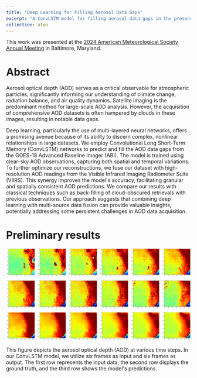 ```yaml
---
title: "Deep Learning for Filling Aerosol Data Gaps"
excerpt: "A ConvLSTM model for filling aerosol data gaps in the presence of cloud coverage.<br/><img src='/figures/projects/2023-dl-aerosol-1.png' width=500>"
collection: atmo
---
```


This work was presented at the [2024 American Meteorological Society Annual Meeting](https://annual.ametsoc.org/index.cfm/2024/) in Baltimore, Maryland.

Abstract
========

Aerosol optical depth (AOD) serves as a critical observable for atmospheric particles, significantly informing our understanding of climate change, radiation balance, and air quality dynamics. Satellite imaging is the predominant method for large-scale AOD analysis. However, the acquisition of comprehensive AOD datasets is often hampered by clouds in these images, resulting in notable data gaps. 
 
Deep learning, particularly the use of multi-layered neural networks, offers a promising avenue because of its ability to discern complex, nonlinear relationships in large datasets. We employ Convolutional Long Short-Term Memory (ConvLSTM) networks to predict and fill the AOD data gaps from the GOES-18 Advanced Baseline Imager (ABI). The model is trained using clear-sky AOD observations, capturing both spatial and temporal variations. To further optimize our reconstructions, we fuse our dataset with high-resolution AOD readings from the Visible Infrared Imaging Radiometer Suite (VIIRS). This synergy improves the model's accuracy, facilitating granular and spatially consistent AOD predictions. We compare our results with classical techniques such as back-filling of cloud-obscured retrievals with previous observations. Our approach suggests that combining deep learning with multi-source data fusion can provide valuable insights, potentially addressing some persistent challenges in AOD data acquisition.

Preliminary results
===================

![ConvLSTM aerosol prediction](/figures/projects/2023-dl-aerosol-1.png)

This figure depicts the aerosol optical depth (AOD) at various time steps. In our ConvLSTM model, we utilize six frames as input and six frames as output. The first row represents the input data, the second row displays the ground truth, and the third row shows the model's predictions.
